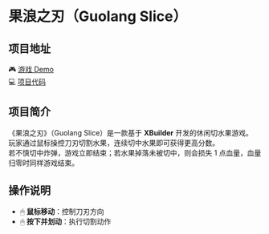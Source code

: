 # 果浪之刃（Guolang Slice）

## 项目地址
🎮 [游戏 Demo](http://t4q5ekzxm.hn-bkt.clouddn.com/%E6%9E%9C%E6%B5%AA%E4%B9%8B%E5%88%83.mp4)  
💻 [项目代码](https://x.qiniu.com/project/Annie/guolang_slice)

## 项目简介
《果浪之刃》（Guolang Slice）是一款基于 **XBuilder** 开发的休闲切水果游戏。  
玩家通过鼠标操控刀刃切割水果，连续切中水果即可获得更高分数。  
若不慎切中炸弹，游戏立即结束；若水果掉落未被切中，则会损失 1 点血量，血量归零时同样游戏结束。

## 操作说明
- 🖱 **鼠标移动**：控制刀刃方向  
- 🖱 **按下并划动**：执行切割动作
